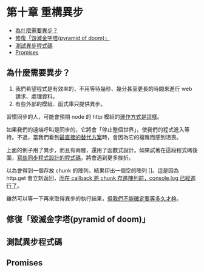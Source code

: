 第十章 重構異步
=

* [為什麼需要異步？](#why)
* [修復「毀滅金字塔(pyramid of doom)」](#fix)
* [測試異步程式碼](#test)
* [Promises](#promise)

<h2 id="why">為什麼需要異步？</h2>

1. 我們希望程式是有效率的，不用等待幾秒、幾分甚至更長的時間來進行 web 請求、處理資料。
2. 有些外部的模組、函式庫只提供異步。

習慣同步的人，可能會預期 node 的 http 模組的[運作方式是這樣](./node_http_sync.js)。

如果我們的遠端呼叫是同步的，它將會「停止整個世界」，使我們的程式進入等待。不過，當我們看到[最直接的替代方案](./node_http_async.js)時，會因為它的複雜而感到沮喪。

上面的例子用了異步，而且有兩層，還用了函數式設計。如果試著在這段程式碼後面，[寫些同步程式設計的程式碼](./node_http_async_more_sync.js)，將會遇到更多挫折。

以為會得到一個存放 chunk 的陣列，結果印出一個空的陣列 []。這是因為 http.get 會立刻返回，[而在 callback 將 chunk 存進陣列前，console.log 已經進行了](./in_other_words.js)。

雖然可以等一下再來取得異步的執行結果，[但我們不能確定要等多久才夠](./unsure.js)。

<h2 id="fix">修復「毀滅金字塔(pyramid of doom)」</h2>

<h2 id="test">測試異步程式碼</h2>

<h2 id="promise">Promises</h2>
